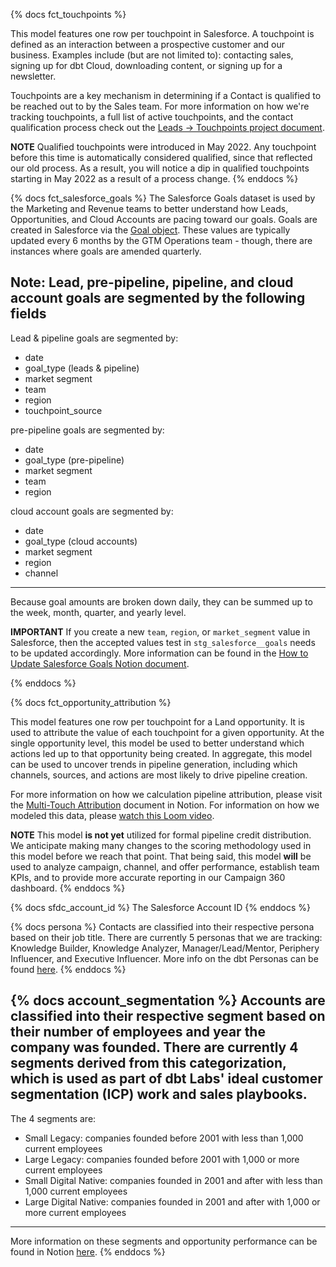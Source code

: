 {% docs fct_touchpoints %}

This model features one row per touchpoint in Salesforce. A touchpoint is defined as an interaction between a prospective customer and our business. Examples include (but are not limited to): contacting sales, signing up for dbt Cloud, downloading content, or signing up for a newsletter.

Touchpoints are a key mechanism in determining if a Contact is qualified to be reached out to by the Sales team. For more information on how we're tracking touchpoints, a full list of active touchpoints, and the contact qualification process check out the [Leads -> Touchpoints project document](https://www.notion.so/dbtlabs/Leads-Touchpoints-Transition-94645a6d3985479698f3fa9b0e5948a0).

**NOTE**
Qualified touchpoints were introduced in May 2022. Any touchpoint before this time is automatically considered qualified, since that reflected our old process. As a result, you will notice a dip in qualified touchpoints starting in May 2022 as a result of a process change.
{% enddocs %}

{% docs fct_salesforce_goals %}
The Salesforce Goals dataset is used by the Marketing and Revenue teams to better understand how Leads, Opportunities, and Cloud Accounts are pacing toward our goals. Goals are created in Salesforce via the [Goal object](https://fishtown.lightning.force.com/lightning/setup/ObjectManager/01I4v000002W7va/Details/view). These values are typically updated every 6 months by the GTM Operations team - though, there are instances where goals are amended quarterly.

**Note:** Lead, pre-pipeline, pipeline, and cloud account goals are segmented by the following fields
----------------------------------

Lead & pipeline goals are segmented by:

- date
- goal_type (leads & pipeline)
- market segment
- team
- region
- touchpoint_source
 
pre-pipeline goals are segmented by:
- date
- goal_type (pre-pipeline)
- market segment
- team
- region
 
cloud account goals are segmented by:
- date
- goal_type (cloud accounts)
- market segment
- region
- channel

----------------------------------
Because goal amounts are broken down daily, they can be summed up to the week, month, quarter, and yearly level.

**IMPORTANT**
If you create a new `team`, `region`, or `market_segment` value in Salesforce, then the accepted values test in `stg_salesforce__goals` needs to be updated accordingly. More information can be found in the [How to Update Salesforce Goals Notion document](https://www.notion.so/How-to-Update-Salesforce-Goals-b7d7af3f7366493e8241c75c7076dc79).

{% enddocs %}

{% docs fct_opportunity_attribution %}

This model features one row per touchpoint for a Land opportunity. It is used to attribute the value of each touchpoint for a given opportunity. At the single opportunity level, this model be used to better understand which actions led up to that opportunity being created. In aggregate, this model can be used to uncover trends in pipeline generation, including which channels, sources, and actions are most likely to drive pipeline creation.

For more information on how we calculation pipeline attribution, please visit the [Multi-Touch Attribution](https://www.notion.so/dbtlabs/Multi-Touch-Attribution-50d5303648d544b9be56601ea12647c7) document in Notion. For information on how we modeled this data, please [watch this Loom video](https://www.loom.com/share/dfa1390e52544d079df32d29ce724b51).

**NOTE**
This model **is not yet** utilized for formal pipeline credit distribution. We anticipate making many changes to the scoring methodology used in this model before we reach that point. That being said, this model **will** be used to analyze campaign, channel, and offer performance, establish team KPIs, and to provide more accurate reporting in our Campaign 360 dashboard.
{% enddocs %}

{% docs sfdc_account_id %}
The Salesforce Account ID
{% enddocs %}

{% docs persona %}
Contacts are classified into their respective persona based on their job title.
There are currently 5 personas that we are tracking: Knowledge Builder, Knowledge Analyzer, Manager/Lead/Mentor, Periphery Influencer, and Executive Influencer.
More info on the dbt Personas can be found [here](https://docs.google.com/spreadsheets/d/1w_YE3VrGDzdmBQ8Xim4AtT9GjMMGvZ0PprFL0sToPCo/edit?usp=sharing).
{% enddocs %}

{% docs account_segmentation %}
Accounts are classified into their respective segment based on their number of employees and year the company was founded. 
There are currently 4 segments derived from this categorization, which is used as part of dbt Labs' ideal customer segmentation (ICP) work and sales playbooks. 
----------------------------------

The 4 segments are: 
- Small Legacy: companies founded before 2001 with less than 1,000 current employees 
- Large Legacy: companies founded before 2001 with 1,000 or more current employees
- Small Digital Native: companies founded in 2001 and after with less than 1,000 current employees
- Large Digital Native: companies founded in 2001 and after with 1,000 or more current employees

----------------------------------
More information on these segments and opportunity performance can be found in Notion [here](https://www.notion.so/dbtlabs/dbt-ICP-What-drives-our-most-successful-accounts-a6b97864de9044dc9e83b360c5354f22?pvs=4#af24f8cbab4840928694494eef33f172). 
{% enddocs %}